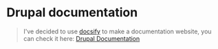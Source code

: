 # Drupal documentation

> I've decided to use [docsify](https://github.com/docsifyjs/docsify) to make a documentation website, you can check it here: [Drupal Documentation](https://drupal.bermaki.com)
